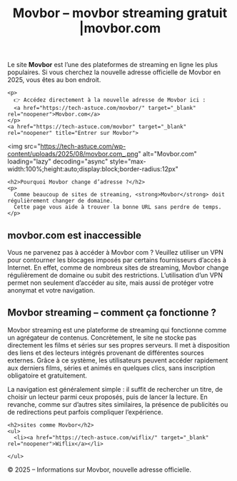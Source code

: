 <!DOCTYPE html>
<html lang="fr">
<head>
  <meta charset="UTF-8">
  <meta name="viewport" content="width=device-width, initial-scale=1.0">
  <title>Movbor – movbor streaming |movbor.com </title>
  <meta name="description" content="Découvrez la nouvelle adresse officielle de Movbor en 2025. Accédez au site mis à jour pour le streaming gratuit de films et séries.">
  <link rel="canonical" href="https://tech-astuce.com/movbor/">
</head>
<body>
  <header>
    <h1>Movbor – movbor streaming gratuit |movbor.com</h1>
  </header>

  <main>
    <p>
      Le site <strong>Movbor</strong> est l’une des plateformes de streaming en ligne les plus populaires.
      Si vous cherchez la nouvelle adresse officielle de Movbor en 2025, vous êtes au bon endroit.
    </p>

    <p>
      👉 Accédez directement à la nouvelle adresse de Movbor ici :  
      <a href="https://tech-astuce.com/movbor/" target="_blank" rel="noopener">Movbor.com</a>
    </p>
    <a href="https://tech-astuce.com/movbor" target="_blank" rel="noopener" title="Entrer sur Movbor">
  <img
    src="https://tech-astuce.com/wp-content/uploads/2025/08/movbor.com_.png"
    alt="Movbor.com"
    loading="lazy"
    decoding="async"
    style="max-width:100%;height:auto;display:block;border-radius:12px"
  >
</a>

    <h2>Pourquoi Movbor change d’adresse ?</h2>
    <p>
      Comme beaucoup de sites de streaming, <strong>Movbor</strong> doit régulièrement changer de domaine.
      Cette page vous aide à trouver la bonne URL sans perdre de temps.
    </p>
<h2>movbor.com est inaccessible</h2>
<p>Vous ne parvenez pas à accéder à Movbor com ? Veuillez utiliser un VPN pour contourner les blocages imposés par certains fournisseurs d’accès à Internet. En effet, comme de nombreux sites de streaming, Movbor change régulièrement de domaine ou subit des restrictions. L’utilisation d’un VPN permet non seulement d’accéder au site, mais aussi de protéger votre anonymat et votre navigation.</p>

<h2>Movbor streaming – comment ça fonctionne ?</h2>
<p>Movbor streaming est une plateforme de streaming qui fonctionne comme un agrégateur de contenus. Concrètement, le site ne stocke pas directement les films et séries sur ses propres serveurs. Il met à disposition des liens et des lecteurs intégrés provenant de différentes sources externes. Grâce à ce système, les utilisateurs peuvent accéder rapidement aux derniers films, séries et animés en quelques clics, sans inscription obligatoire et gratuitement.

La navigation est généralement simple : il suffit de rechercher un titre, de choisir un lecteur parmi ceux proposés, puis de lancer la lecture. En revanche, comme sur d’autres sites similaires, la présence de publicités ou de redirections peut parfois compliquer l’expérience.</p>

    <h2>sites comme Movbor</h2>
    <ul>
      <li><a href="https://tech-astuce.com/wiflix/" target="_blank" rel="noopener">Wiflix</a></li>
      
    </ul>
  </main>

  <footer>
    <p>© 2025 – Informations sur Movbor, nouvelle adresse officielle.</p>
  </footer>
</body>
</html>
